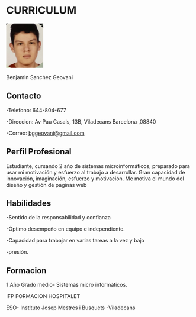 # CURRICULUM 

<img src="Captura.PNG" width="100" height="120">

Benjamin Sanchez Geovani 

## Contacto
-Telefono: 644-804-677

-Direccion: Av Pau Casals, 13B, Viladecans Barcelona ,08840

-Correo: bggeovani@gmail.com




## Perfil Profesional

Estudiante, cursando 2 año de
sistemas microinformáticos,
preparado para usar mi
motivación y esfuerzo al
trabajo a desarrollar. Gran
capacidad de innovación,
imaginación, esfuerzo y
motivación.
Me motiva el mundo del
diseño y gestión de paginas
web

## Habilidades
-Sentido de la responsabilidad y confianza

-Óptimo desempeño en equipo e independiente.

-Capacidad para trabajar en varias tareas a la vez y bajo

-presión.

## Formacion

1 Año Grado medio- Sistemas
micro informáticos.

IFP FORMACION HOSPITALET

ESO- Instituto Josep Mestres i
Busquets -Viladecans
